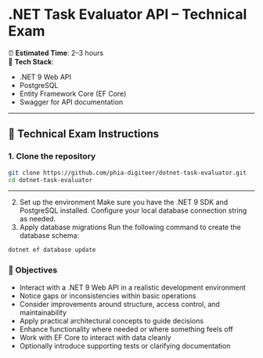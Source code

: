 # .NET Task Evaluator API – Technical Exam

⏰ **Estimated Time**: 2–3 hours  
🔧 **Tech Stack**:
- .NET 9 Web API  
- PostgreSQL  
- Entity Framework Core (EF Core)  
- Swagger for API documentation  

---

## 🧪 Technical Exam Instructions

### 1. Clone the repository

```bash
git clone https://github.com/phia-digiteer/dotnet-task-evaluator.git
cd dotnet-task-evaluator
```

---

2. Set up the environment
Make sure you have the .NET 9 SDK and PostgreSQL installed. Configure your local database connection string as needed.
3. Apply database migrations
Run the following command to create the database schema:

```bash
dotnet ef database update
```

### 🎯 Objectives

- Interact with a .NET 9 Web API in a realistic development environment  
- Notice gaps or inconsistencies within basic operations  
- Consider improvements around structure, access control, and maintainability  
- Apply practical architectural concepts to guide decisions  
- Enhance functionality where needed or where something feels off  
- Work with EF Core to interact with data cleanly  
- Optionally introduce supporting tests or clarifying documentation 